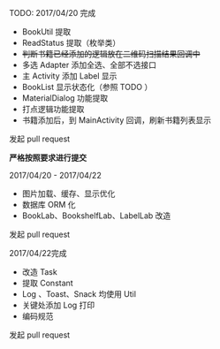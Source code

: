 TODO:
2017/04/20 完成
- BookUtil 提取
- ReadStatus 提取（枚举类）
- ~~判断书籍已经添加的逻辑放在二维码扫描结果回调中~~
- 多选 Adapter 添加全选、全部不选接口
- 主 Activity 添加 Label 显示
- BookList 显示状态化（参照 TODO ）
- MaterialDialog 功能提取
- 打点逻辑功能提取
- 书籍添加后，到 MainActivity 回调，刷新书籍列表显示

发起 pull request

**严格按照要求进行提交**

2017/04/20 - 2017/04/22
- 图片加载、缓存、显示优化
- 数据库 ORM 化
- BookLab、BookshelfLab、LabelLab 改造

发起 pull request

2017/04/22完成
- 改造 Task
- 提取 Constant
- Log 、Toast、Snack 均使用 Util
- 关键处添加 Log 打印
- 编码规范

发起 pull request

